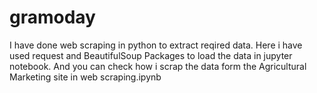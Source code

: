 # gramoday
 
I have done web scraping in python to extract reqired data. 
Here i have used request and BeautifulSoup Packages to load the data in jupyter notebook. 
And you can check how i scrap the data form the Agricultural Marketing site in web scraping.ipynb
